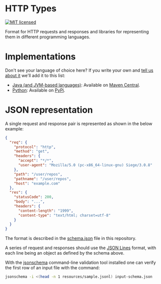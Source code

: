 # HTTP Types
[![MIT licensed](http://img.shields.io/:license-MIT-blue.svg)](LICENSE.txt)

Format for HTTP requests and responses and libraries for representing them in different programming languages.

# Implementations
Don't see your language of choice here? If you write your own and [tell us about it](https://github.com/Meeshkan/http-types/issues/new) we'll add it to this list:

- [Java (and JVM-based languages)](https://github.com/Meeshkan/java-http-types): Available on [Maven Central](https://search.maven.org/artifact/com.meeshkan.http-types).
- [Python](https://github.com/Meeshkan/py-http-types): Available on [PyPi](https://pypi.org/project/http-types/).

# JSON representation
A single request and response pair is represented as shown in the below example:

```json
{
  "req": {
    "protocol": "http",
    "method": "get",
    "headers": {
      "accept": "*/*",
      "user-agent": "Mozilla/5.0 (pc-x86_64-linux-gnu) Siege/3.0.8"
    },
    "path": "/user/repos",
    "pathname": "/user/repos",
    "host": "example.com"
  },
  "res": {
    "statusCode": 200,
    "body": "...",
    "headers": {
      "content-length": "1999",
      "content-type": "text/html; charset=utf-8"
    }
  }
}
```

The format is described in the [schema.json](schema.json) file in this repository.

A series of request and responses should use the [JSON Lines](http://jsonlines.org/)
format, with each line being an object as defined by the schema above.

With the [jsonschema](https://python-jsonschema.readthedocs.io/) command-line validation
tool installed one can verify the first row of an input file with the command:

```sh
jsonschema -i <(head -n 1 resources/sample.jsonl) input-schema.json
```

